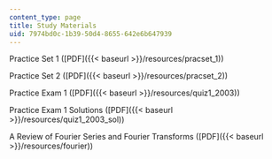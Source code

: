 ```yaml
---
content_type: page
title: Study Materials
uid: 7974bd0c-1b39-50d4-8655-642e6b647939
---
```


Practice Set 1 ([PDF]({{< baseurl >}}/resources/pracset_1))

Practice Set 2 ([PDF]({{< baseurl >}}/resources/pracset_2))

Practice Exam 1 ([PDF]({{< baseurl >}}/resources/quiz1_2003))

Practice Exam 1 Solutions ([PDF]({{< baseurl >}}/resources/quiz1_2003_sol))

A Review of Fourier Series and Fourier Transforms ([PDF]({{< baseurl >}}/resources/fourier))